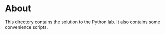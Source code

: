 # About

This directory contains the solution to the Python lab. It also contains some convenience scripts.